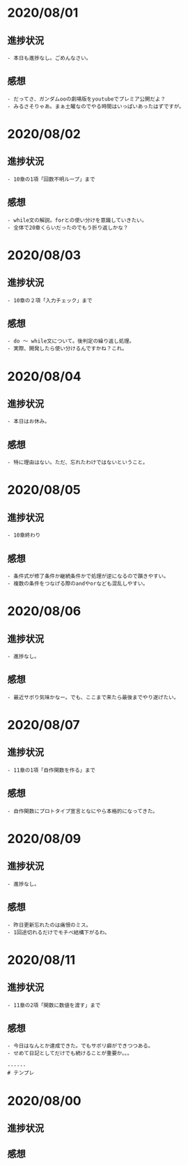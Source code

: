 
# 2020/08/01

## 進捗状況
    - 本日も進捗なし。ごめんなさい。
## 感想
    - だってさ、ガンダムooの劇場版をyoutubeでプレミア公開だよ？
    - みるさそりゃあ。まぁ土曜なのでやる時間はいっぱいあったはずですが。

# 2020/08/02

## 進捗状況
    - 10章の1項「回数不明ループ」まで
## 感想
    - while文の解説。forとの使い分けを意識していきたい。
    - 全体で20章くらいだったのでもう折り返しかな？


# 2020/08/03

## 進捗状況
    - 10章の２項「入力チェック」まで
## 感想
    - do ～ while文について。後判定の繰り返し処理。
    - 実際、開発したら使い分けるんですかね？これ。



# 2020/08/04

## 進捗状況
    - 本日はお休み。
## 感想
    - 特に理由はない。ただ、忘れたわけではないということ。



# 2020/08/05

## 進捗状況
    - 10章終わり
## 感想
    - 条件式が修了条件か継続条件かで処理が逆になるので躓きやすい。
    - 複数の条件をつなげる際のandやorなども混乱しやすい。

# 2020/08/06

## 進捗状況
    - 進捗なし。
## 感想
    - 最近サボり気味かなー。でも、ここまで来たら最後までやり遂げたい。


# 2020/08/07

## 進捗状況
    - 11章の1項「自作関数を作る」まで
## 感想
    - 自作関数にプロトタイプ宣言となにやら本格的になってきた。


# 2020/08/09

## 進捗状況
    - 進捗なし。
## 感想
    - 昨日更新忘れたのは痛恨のミス。
    - 1回途切れるだけでモチベ結構下がるわ。



# 2020/08/11

## 進捗状況
    - 11章の2項「関数に数値を渡す」まで
## 感想
    - 今日はなんとか達成できた。でもサボリ癖ができつつある。
    - せめて日記としてだけでも続けることが重要か。。。


```
------
# テンプレ
```
# 2020/08/00

## 進捗状況

## 感想
```
